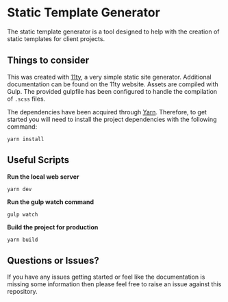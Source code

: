 # Static Template Generator

The static template generator is a tool designed to help with the creation of static
templates for client projects.

## Things to consider

This was created with [11ty](https://www.11ty.dev/), a very simple static site generator. Additional documentation can be found on the 11ty website. Assets are compiled with Gulp. The provided gulpfile has been configured to handle the compilation of `.scss` files.

The dependencies have been acquired through [Yarn](https://yarnpkg.com). Therefore, to get started you will need to install the project dependencies with the following command:

```
yarn install
```

## Useful Scripts

**Run the local web server**

```shell
yarn dev
```

**Run the gulp watch command**

```shell
gulp watch
```

**Build the project for production**

```shell
yarn build
```

## Questions or Issues?

If you have any issues getting started or feel like the documentation is missing some information then please feel free to raise an issue against this repository.
